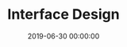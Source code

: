 ---
title: Interface Design
date: 2019-06-30 00:00:00
description: We design thoughtful, easy-to-use interfaces. The look and feel of a product is important. We create clean and practical designs.
featured_image: '/images/features/feature-ui.svg'
---